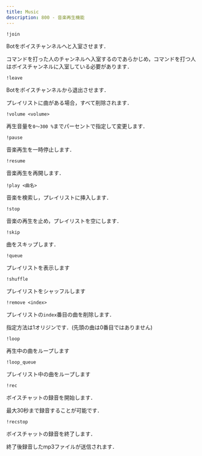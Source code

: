 ```yaml
---
title: Music
description: 800 - 音楽再生機能
---
```


<command 
  name="join"
  :roles="[{name: 'サーバーOnly', color: 'green'}]"
  :usages="['!join']">

<div>

  `!join`

Botをボイスチャンネルへと入室させます．

コマンドを打った人のチャンネルへ入室するのであらかじめ，コマンドを打つ人はボイスチャンネルに入室している必要があります．

</div>

</command>

<command 
  name="leave"
  :roles="[{name: 'サーバーOnly', color: 'green'}]"
  :usages="['!leave']">

<div>

  `!leave`

Botをボイスチャンネルから退出させます．

プレイリストに曲がある場合，すべて削除されます．

</div>

</command>

<command 
  name="volume"
  :roles="[{name: 'サーバーOnly', color: 'green'}]"
  :usages="['!volume 100', '!volume 30']">

<div>

  `!volume <volume>`

再生音量を`0～300 %`までパーセントで指定して変更します．

</div>

</command>

<command 
  name="pause"
  :roles="[{name: 'サーバーOnly', color: 'green'}]"
  :usages="['!pause']">

<div>

  `!pause`

音楽再生を一時停止します．

</div>

</command>

<command 
  name="resume"
  :roles="[{name: 'サーバーOnly', color: 'green'}]"
  :usages="['!resume']">

<div>

  `!resume`

音楽再生を再開します．

</div>

</command>

<command 
  name="play"
  :roles="[{name: 'サーバーOnly', color: 'green'}]"
  :usages="['!play 潮風']">

<div>

  `!play <曲名>`

音楽を検索し，プレイリストに挿入します．

</div>

</command>

<command 
  name="stop"
  :roles="[{name: 'サーバーOnly', color: 'green'}]"
  :usages="['!stop']">

<div>

  `!stop`

音楽の再生を止め，プレイリストを空にします．

</div>

</command>

<command 
  name="skip"
  :roles="[{name: 'サーバーOnly', color: 'green'}]"
  :usages="['!skip']">

<div>

  `!skip`

曲をスキップします．

</div>

</command>

<command 
  name="queue"
  :aliases="['playlist']"
  :roles="[{name: 'サーバーOnly', color: 'green'}]"
  :usages="['!queue']">

<div>

  `!queue`

プレイリストを表示します

</div>

</command>

<command 
  name="shuffle"
  :roles="[{name: 'サーバーOnly', color: 'green'}]"
  :usages="['!shuffle']">

<div>

  `!shuffle`

プレイリストをシャッフルします

</div>

</command>

<command 
  name="remove"
  :roles="[{name: 'サーバーOnly', color: 'green'}]"
  :usages="['!remove 2']">

<div>

  `!remove <index>`

プレイリストの`index`番目の曲を削除します．

指定方法は1オリジンです．(先頭の曲は0番目ではありません)

</div>

</command>

<command 
  name="loop"
  :roles="[{name: 'サーバーOnly', color: 'green'}]"
  :usages="['!loop']">

<div>

  `!loop`

再生中の曲をループします

</div>

</command>

<command 
  name="loop_queue"
  :roles="[{name: 'サーバーOnly', color: 'green'}]"
  :usages="['!loop_queue']">

<div>

  `!loop_queue`

プレイリスト中の曲をループします

</div>

</command>

<command 
  name="rec"
  :roles="[{name: 'サーバーOnly', color: 'green'},{name: 'メッセージ編集権限', color: 'purple'}]"
  :usages="['!rec']">

<div>

  `!rec`

ボイスチャットの録音を開始します．

最大30秒まで録音することが可能です．

</div>

</command>

<command 
  name="recstop"
  :roles="[{name: 'サーバーOnly', color: 'green'},{name: 'メッセージ編集権限', color: 'purple'}]"
  :usages="['!recstop']">

<div>

  `!recstop`

ボイスチャットの録音を終了します．

終了後録音したmp3ファイルが送信されます．

</div>

</command>

